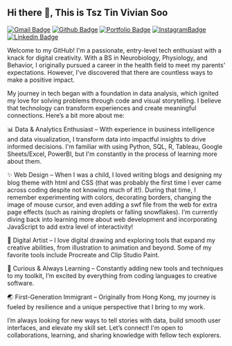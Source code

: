 <!--
**tsztin0217/tsztin0217** is a ✨ _special_ ✨ repository because its `README.md` (this file) appears on your GitHub profile.

Here are some ideas to get you started:

- 🔭 I’m currently working on ...
- 🌱 I’m currently learning ...
- 👯 I’m looking to collaborate on ...
- 🤔 I’m looking for help with ...
- 💬 Ask me about ...
- 📫 How to reach me: ...
- 😄 Pronouns: ...
- ⚡ Fun fact: ...
-->
## Hi there 👋, This is Tsz Tin Vivian Soo
[![Gmail Badge](https://img.shields.io/badge/-tsztin0217@gmail.com-c14438?style=flat&logo=Gmail&logoColor=white&link=mailto:tsztin0217@gmail.com)](mailto:tsztin0217@gmail.com) [![Github Badge](https://img.shields.io/badge/-tsztin0217-grey?style=flat&logo=github&logoColor=white&link=https://github.com/tsztin0217/)](https://www.github.com/tsztin0217/) [![Portfolio Badge](https://img.shields.io/badge/BusinessIntelligence-Portfolio-blue?style=flat&link=https://github.com/tsztin0217/Data-projects-TripleTen-/)](https://github.com/tsztin0217/Data-projects-TripleTen-/) 
[![InstagramBadge](https://img.shields.io/badge/instagram-%23000000.svg?&style=for-the-badge&logo=instagram&logoColor=white&link=https://github.com/tsztin0217/Data-projects-TripleTen-/)](https://instagram.com/chonkymaru) [![Linkedin Badge](https://img.shields.io/badge/linkedin-%231E77B5.svg?&style=for-the-badge&logo=linkedin&logoColor=white&link=https://www.linkedin.com/in/viviansoo/)](https://www.linkedin.com/in/viviansoo/)


<p align='left'>Welcome to my GitHub! I'm a passionate, entry-level tech enthusiast with a knack for digital creativity. With a BS in Neurobiology, Physiology, and Behavior, I originally pursued a career in the health field to meet my parents' expectations. However, I've discovered that there are countless ways to make a positive impact. 

My journey in tech began with a foundation in data analysis, which ignited my love for solving problems through code and visual storytelling. I believe that technology can transform experiences and create meaningful connections. Here’s a bit more about me:

📊 Data & Analytics Enthusiast – With experience in business intelligence and data visualization, I transform data into impactful insights to drive informed decisions. I'm familiar with using Python, SQL, R, Tableau, Google Sheets/Excel, PowerBI, but I'm constantly in the process of learning more about them.

✨ Web Design – When I was a child, I loved writing blogs and designing my blog theme with html and CSS (that was probably the first time I ever came across coding despite not knowing much of it!). During that time, I remember experimenting with colors, decorating borders, changing the image of mouse cursor, and even adding a swf file from the web for extra page effects (such as raining droplets or falling snowflakes). I'm currently diving back into learning more about web development and incorporating JavaScript to add extra level of interactivity! 

🎨 Digital Artist – I love digital drawing and exploring tools that expand my creative abilities, from illustration to animation and beyond. Some of my favorite tools include Procreate and Clip Studio Paint.

🚀 Curious & Always Learning – Constantly adding new tools and techniques to my toolkit, I’m excited by everything from coding languages to creative software.

🌏 First-Generation Immigrant – Originally from Hong Kong, my journey is fueled by resilience and a unique perspective that I bring to my work.

I’m always looking for new ways to tell stories with data, build smooth user interfaces, and elevate my skill set. Let’s connect! I'm open to collaborations, learning, and sharing knowledge with fellow tech explorers.</p>



